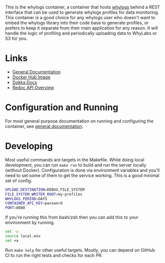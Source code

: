 This is the whylogs container, a container that hosts
[whylogs](https://github.com/whylabs/whylogs) behind a REST interface that can
be used to generate whylogs profiles for data monitoring. This container is a
good choice for any whylogs user who doesn't want to embed the whylogs library
into their code base to generate profiles, or prefers to keep it separate from
their main application for any reason. It will handle the logic of profiling and
periodically uploading data to WhyLabs or S3 for you.

# Links
- [General Documentation][whylabs.ai docs]
- [Docker Hub Image](https://hub.docker.com/repository/docker/whylabs/whylogs)
- [Dokka Docs](https://whylabs.github.io/whylogs-container-docs)
- [Redoc API Overview](https://whylabs.github.io/whylogs-container-docs/whylogs-container)


# Configuration and Running

For most general purpose documentation on running and configuring the container,
see [general documentation][whylabs.ai docs].

# Developing

Most useful commands are targets in the Makefile. While doing local development,
you can run `make run` to build and run the server locally (without Docker).
Configuration is done via environment variables and you'll need to set some of
them to get the service working. This is a good minimal set of config.

```bash
UPLOAD_DESTINATION=DEBUG_FILE_SYSTEM
FILE_SYSTEM_WRITER_ROOT=my-profiles
WHYLOGS_PERIOD=DAYS
CONTAINER_API_KEY=password
PORT=8080
```

If you're running this from bash/zsh then you can add this to your environment
by running.

```bash
set -a
source local.env
set +a
```

Run `make help` for other useful targets. Mostly, you can depend on GitHub CI to
run the right tests and checks for each PR.

[whylabs.ai docs]: https://docs.whylabs.ai/docs/integrations-whylogs-container
